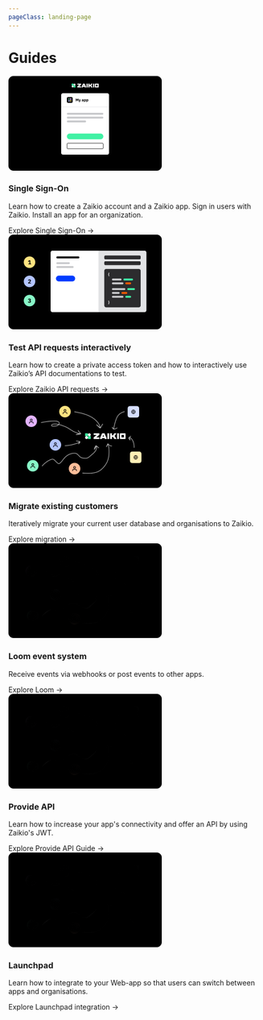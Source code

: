 ```yaml
---
pageClass: landing-page
---
```


<h1>Guides</h1>
<div class="article-list">
  <div class="article-list__item">
    <RouterLink to="/guide/oauth/"><img src="../preview_sso.png" /></RouterLink>
    <h3>Single Sign-On</h3>
    <p>Learn how to create a Zaikio account and a Zaikio app. Sign in users with Zaikio. Install an app for an organization.</p>
    <div class="article-list__item__footer"><RouterLink to="/guide/oauth/" class="link">Explore Single Sign-On →</RouterLink></div>
  </div>
  <div class="article-list__item">
    <RouterLink to="/guide/try-api"><img src="../preview_try_api.png" /></RouterLink>
    <h3>Test API requests interactively</h3>
    <p>Learn how to create a private access token and how to interactively use Zaikio’s API documentations to test.</p>
    <div class="article-list__item__footer"><RouterLink to="/guide/try-api" class="link">Explore Zaikio API requests →</RouterLink></div>
  </div>
  <div class="article-list__item">
    <RouterLink to="/guide/migrate-existing-customers/"><img src="../preview_migration.png" /></RouterLink>
    <h3>Migrate existing customers</h3>
    <p>Iteratively migrate your current user database and organisations to Zaikio.</p>
    <div class="article-list__item__footer"><RouterLink to="/guide/migrate-existing-customers/" class="link">Explore migration →</RouterLink></div>
  </div>
  <div class="article-list__item">
    <RouterLink to="/guide/loom/"><img src="../preview_placeholder.png" /></RouterLink>
    <h3>Loom event system</h3>
    <p>Receive events via webhooks or post events to other apps.</p>
    <div class="article-list__item__footer"><RouterLink to="/guide/loom/" class="link">Explore Loom →</RouterLink></div>
  </div>
  <div class="article-list__item">
    <RouterLink to="/guide/provide-api/"><img src="../preview_placeholder.png" /></RouterLink>
    <h3>Provide API</h3>
    <p>Learn how to increase your app's connectivity and offer an API by using Zaikio's JWT.</p>
    <div class="article-list__item__footer"><RouterLink to="/guide/provide-api/" class="link">Explore Provide API Guide →</RouterLink></div>
  </div>
  <div class="article-list__item">
    <RouterLink to="/guide/launchpad/"><img src="../preview_placeholder.png" /></RouterLink>
    <h3>Launchpad</h3>
    <p>Learn how to integrate to your Web-app so that users can switch between apps and organisations.</p>
    <div class="article-list__item__footer"><RouterLink to="/guide/launchpad/" class="link">Explore Launchpad integration →</RouterLink></div>
  </div>
</div>
